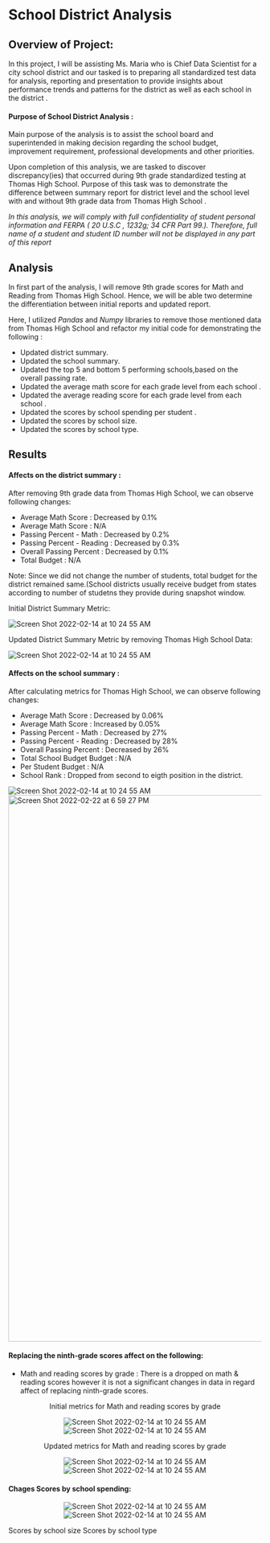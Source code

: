 # School District Analysis

## Overview of Project:

In this project, I will be assisting Ms. Maria who is Chief Data Scientist for a city school district and our tasked is to preparing all standardized test data for analysis, reporting and presentation to provide insights about performance trends and patterns for the district as well as each school in the district . 

#### Purpose of School District Analysis :

Main purpose of the analysis is to assist the school board and superintended in making decision regarding the school budget, improvement requirement, professional developments and other priorities.  

Upon completion of this analysis, we are tasked to discover discrepancy(ies) that occurred during 9th grade standardized testing at Thomas High School. Purpose of this task was to demonstrate the difference between summary report for district level and the school level with and without 9th grade data from Thomas High School .

*In this analysis, we will comply with full confidentiality of student personal information and FERPA ( 20 U.S.C , 1232g; 34 CFR Part 99.). Therefore, full name of a student and student ID number will not be displayed in any part of this report*

## Analysis

In first part of the analysis, I will remove 9th grade scores for Math and Reading from Thomas High School. Hence, we will be able two determine the differentiation between initial reports and updated report. 

Here, I utilized *Pandas* and *Numpy* libraries to remove those mentioned data from Thomas High School and refactor my initial code for demonstrating the following :

* Updated district summary.
* Updated the school summary.
* Updated the top 5 and bottom 5 performing schools,based on the overall passing rate.
* Updated the average math score for each grade level from each school .
* Updated the average reading score for each grade level from each school .
* Updated the scores by school spending per student .
* Updated the scores by school size. 
* Updated the scores by school type.

## Results 

#### Affects on the district summary :
After removing 9th grade data from Thomas High School, we can observe following changes:
* Average Math Score        : Decreased by 0.1%
* Average Math Score        : N/A
* Passing Percent - Math    : Decreased by 0.2%
* Passing Percent - Reading : Decreased by 0.3%
* Overall Passing Percent   : Decreased by 0.1%
* Total Budget              : N/A

Note: Since we did not change the number of students, total budget for the district remained same.(School districts usually receive budget from states according to  number of studetns they provide during snapshot window.  

Initial District Summary Metric:

  <img  alt="Screen Shot 2022-02-14 at 10 24 55 AM" src="https://user-images.githubusercontent.com/98676400/155202144-27af796b-3f51-4a48-828d-253eeabc9f37.PNG">

Updated District Summary Metric by removing Thomas High School Data:

<img  alt="Screen Shot 2022-02-14 at 10 24 55 AM" src="https://user-images.githubusercontent.com/98676400/155201879-2b1b5d40-9df2-4783-a8db-accefed4a39f.PNG ">
            

#### Affects on  the school summary :

After calculating metrics for Thomas High School, we can observe following changes:

* Average Math Score         : Decreased by 0.06%
* Average Math Score         : Increased by 0.05%
* Passing Percent - Math     : Decreased by 27% 
* Passing Percent - Reading  : Decreased by 28%
* Overall Passing Percent    : Decreased by 26%
* Total School Budget Budget : N/A
* Per Student Budget         : N/A
* School Rank                : Dropped from second to eigth position in the district. 



<img  alt="Screen Shot 2022-02-14 at 10 24 55 AM" src="https://user-images.githubusercontent.com/98676400/155205186-4ed4ec43-f247-437c-aef1-f68bf5153a34.PNG">


<img width="1087" alt="Screen Shot 2022-02-22 at 6 59 27 PM" src="https://user-images.githubusercontent.com/98676400/155245457-2c7c6998-2d95-4cf8-a1fd-42e0606cc262.png">

#### Replacing the ninth-grade scores affect on the following:
* Math and reading scores by grade : There is a dropped on math & reading scores however it is not a significant changes in data in regard affect of replacing ninth-grade scores. 


<p align ="center"> Initial metrics for Math and reading scores by grade </p>
<p align ="center">
  
<img  alt="Screen Shot 2022-02-14 at 10 24 55 AM" src="https://user-images.githubusercontent.com/98676400/155261092-59696417-d040-4bc4-a7ca-156d94db42cb.png">
<img  alt="Screen Shot 2022-02-14 at 10 24 55 AM" src="https://user-images.githubusercontent.com/98676400/155261102-f836775c-35b3-49fc-bfa4-d28c68ea975b.png" >

</p>
                                                                                                                            
                                                                                                                               
                                                                                                                   
<p align ="center"> Updated metrics for Math and reading scores by grade </p>

<p align ="center">
  
<img  alt="Screen Shot 2022-02-14 at 10 24 55 AM" src="https://user-images.githubusercontent.com/98676400/155261622-8be82f1a-dbdb-43df-a71f-a62f9a6ac669.png" >
<img  alt="Screen Shot 2022-02-14 at 10 24 55 AM" src="https://user-images.githubusercontent.com/98676400/155261617-c875f323-ec9b-40f2-b1ae-db92701196ec.png" >

</p>

#### Chages Scores by school spending:

<p align ="center">
  
<img  alt="Screen Shot 2022-02-14 at 10 24 55 AM" src="https://user-images.githubusercontent.com/98676400/155263518-5f894d59-6163-48eb-88e4-00ef51c15b26.png">
<img  alt="Screen Shot 2022-02-14 at 10 24 55 AM" src="https://user-images.githubusercontent.com/98676400/155263523-e885fd9b-6840-4ac8-9294-26ad981a6fe5.png">

</p>
Scores by school size
Scores by school type







